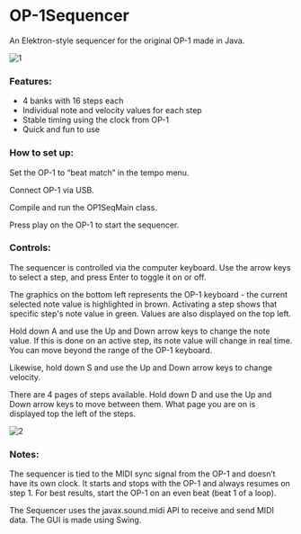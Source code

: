 # OP-1Sequencer

An Elektron-style sequencer for the original OP-1 made in Java. 

![1](https://github.com/chr-hall/OP-1Sequencer/assets/117752515/1ecbf4cd-3d03-4d1d-9fcb-44da12d542e2)

### Features:
- 4 banks with 16 steps each
- Individual note and velocity values for each step
- Stable timing using the clock from OP-1
- Quick and fun to use


### How to set up:
Set the OP-1 to “beat match” in the tempo menu.

Connect OP-1 via USB. 

Compile and run the OP1SeqMain class. 

Press play on the OP-1 to start the sequencer.


### Controls:


The sequencer is controlled via the computer keyboard. Use the arrow keys to select a step, and press Enter to toggle it on or off. 

The graphics on the bottom left represents the OP-1 keyboard - the current selected note value is highlighted in brown. Activating a step shows that specific step's note value in green. Values are also displayed on the top left. 

Hold down A and use the Up and Down arrow keys to change the note value. If this is done on an active step, its note value will change in real time. You can move beyond the range of the OP-1 keyboard. 

Likewise, hold down S and use the Up and Down arrow keys to change velocity.


There are 4 pages of steps available. Hold down D and use the Up and Down arrow keys to move between them. What page you are on is displayed top the left of the steps.  

![2](https://github.com/chr-hall/OP-1Sequencer/assets/117752515/096331e1-89ec-4332-a15d-e75b40053a14)

### Notes:

The sequencer is tied to the MIDI sync signal from the OP-1 and doesn’t have its own clock. It starts and stops with the OP-1 and always resumes on step 1. For best results, start the OP-1 on an even beat (beat 1 of a loop).

The Sequencer uses the javax.sound.midi API to receive and send MIDI data. The GUI is made using Swing. 
